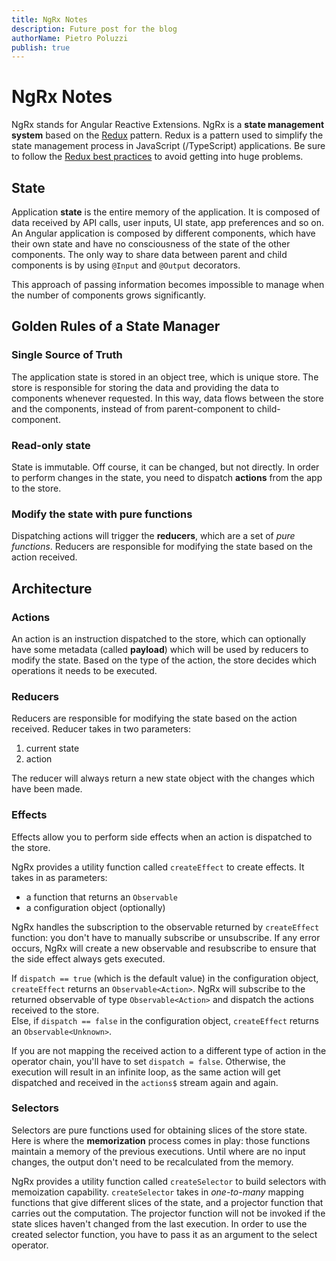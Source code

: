 ```yaml
---
title: NgRx Notes
description: Future post for the blog
authorName: Pietro Poluzzi
publish: true
---
```


# NgRx Notes
NgRx stands for Angular Reactive Extensions. NgRx is a **state management system** based on the [Redux](https://redux.js.org/) pattern.
Redux is a pattern used to simplify the state management process in JavaScript (/TypeScript) applications. Be sure to follow the [Redux best practices](https://redux.js.org/style-guide/style-guide) to avoid getting into huge problems.

## State
Application **state** is the entire memory of the application. It is composed of data received by API calls, user inputs, UI state, app preferences and so on.
An Angular application is composed by different components, which have their own state and have no consciousness of the state of the other components.
The only way to share data between parent and child components is by using `@Input` and `@Output` decorators.

This approach of passing information becomes impossible to manage when the number of components grows significantly.

## Golden Rules of a State Manager
### Single Source of Truth
The application state is stored in an object tree, which is unique store.
The store is responsible for storing the data and providing the data to components whenever requested.
In this way, data flows between the store and the components, instead of from parent-component to child-component.

### Read-only state
State is immutable. Off course, it can be changed, but not directly.
In order to perform changes in the state, you need to dispatch **actions** from the app to the store.

### Modify the state with pure functions
Dispatching actions will trigger the **reducers**, which are a set of *pure functions*.
Reducers are responsible for modifying the state based on the action received.

## Architecture

### Actions
An action is an instruction dispatched to the store, which can optionally have some metadata (called **payload**) which will be used by reducers to modify the state.
Based on the type of the action, the store decides which operations it needs to be executed.

### Reducers
Reducers are responsible for modifying the state based on the action received.
Reducer takes in two parameters:
1. current state
2. action

The reducer will always return a new state object with the changes which have been made.

### Effects
Effects allow you to perform side effects when an action is dispatched to the store.

NgRx provides a utility function called `createEffect` to create effects. It takes in as parameters:
- a function that returns an `Observable`
- a configuration object (optionally)

NgRx handles the subscription to the observable returned by `createEffect` function: you don't have to manually subscribe or unsubscribe. If any error occurs, NgRx will create a new observable and resubscribe to ensure that the side effect always gets executed.

If `dispatch == true` (which is the default value) in the configuration object, `createEffect` returns an `Observable<Action>`. NgRx will subscribe to the returned observable of type `Observable<Action>` and dispatch the actions received to the store. \
Else, if `dispatch == false` in the configuration object, `createEffect` returns an `Observable<Unknown>`.

If you are not mapping the received action to a different type of action in the operator chain, you'll have to set `dispatch = false`. Otherwise, the execution will result in an infinite loop, as the same action will get dispatched and received in the `actions$` stream again and again.

### Selectors
Selectors are pure functions used for obtaining slices of the store state. Here is where the **memorization** process comes in play: those functions maintain a memory of the previous executions. Until where are no input changes, the output don't need to be recalculated from the memory.

NgRx provides a utility function called `createSelector` to build selectors with memoization capability. `createSelector` takes in *one-to-many* mapping functions that give different slices of the state, and a projector function that carries out the computation. The projector function will not be invoked if the state slices haven't changed from the last execution. In order to use the created selector function, you have to pass it as an argument to the select operator.



